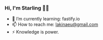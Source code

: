 ### Hi, I'm Starling 👋🏽
- 🌱 I’m currently learning: fastify.io
- 📫 How to reach me: lakinaeu@gmail.com
- ⚡ Knowledge is power. 

<!--
**StarlingMercedes/StarlingMercedes** is a ✨ _special_ ✨ repository because its `README.md` (this file) appears on your GitHub profile.

Here are some ideas to get you started:

- 🔭 I’m currently working on ...
- 🌱 I’m currently learning ...
- 👯 I’m looking to collaborate on ...
- 🤔 I’m looking for help with ...
- 💬 Ask me about ...
- 📫 How to reach me: ...
- 😄 Pronouns: ...
- ⚡ Fun fact: ...
-->
